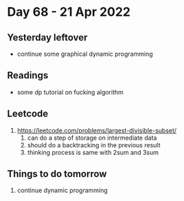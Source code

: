 # Day 68 - 21 Apr 2022

## Yesterday leftover
* continue some graphical dynamic programming

## Readings
* some dp tutorial on fucking algorithm

## Leetcode
1. https://leetcode.com/problems/largest-divisible-subset/
    1. can do a step of storage on intermediate data
    2. should do a backtracking in the previous result
    3. thinking process is same with 2sum and 3sum

## Things to do tomorrow
1. continue  dynamic programming